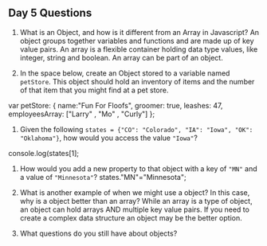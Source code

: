## Day 5 Questions

1. What is an Object, and how is it different from an Array in Javascript?
An object groups together variables and functions and are made up of key value pairs. An array is a flexible container holding data type values, like integer, string and boolean. An array can be part of an object.

1. In the space below, create an Object stored to a variable named `petStore`.  This object should hold an inventory of items and the number of that item that you might find at a pet store.

var petStore: {
  name:"Fun For Floofs",
  groomer: true,
  leashes: 47,
  employeesArray: ["Larry" , "Mo" , "Curly"]
};

1. Given the following `states = {"CO": "Colorado", "IA": "Iowa", "OK": "Oklahoma"}`, how would you access the value `"Iowa"`?

console.log(states[1];

1. How would you add a new property to that object with a key of `"MN"` and a value of `"Minnesota"`?
states."MN"="Minnesota";

1. What is another example of when we might use a object?  In this case, why is a object better than an array?
While an array is a type of object, an object can hold arrays AND multiple key value pairs. If you need to create a complex data structure an object may be the better option.

1. What questions do you still have about objects?
